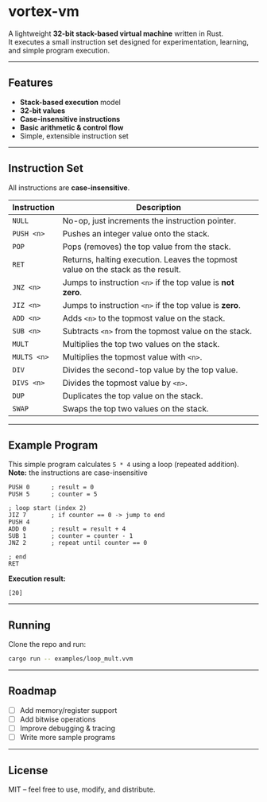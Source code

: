 # vortex-vm  

A lightweight **32-bit stack-based virtual machine** written in Rust.  
It executes a small instruction set designed for experimentation, learning, and simple program execution.  

---

## Features  
- **Stack-based execution** model  
- **32-bit values**  
- **Case-insensitive instructions**  
- **Basic arithmetic & control flow**  
- Simple, extensible instruction set  

---

## Instruction Set  

All instructions are **case-insensitive**.  

| Instruction | Description |
|-------------|-------------|
| `NULL`      | No-op, just increments the instruction pointer. |
| `PUSH <n>`  | Pushes an integer value onto the stack. |
| `POP`       | Pops (removes) the top value from the stack. |
| `RET`       | Returns, halting execution. Leaves the topmost value on the stack as the result. |
| `JNZ <n>`   | Jumps to instruction `<n>` if the top value is **not zero**. |
| `JIZ <n>`   | Jumps to instruction `<n>` if the top value is **zero**. |
| `ADD <n>`   | Adds `<n>` to the topmost value on the stack. |
| `SUB <n>`   | Subtracts `<n>` from the topmost value on the stack. |
| `MULT`      | Multiplies the top two values on the stack. |
| `MULTS <n>` | Multiplies the topmost value with `<n>`. |
| `DIV`       | Divides the second-top value by the top value. |
| `DIVS <n>`  | Divides the topmost value by `<n>`. |
| `DUP`       | Duplicates the top value on the stack. |
| `SWAP`      | Swaps the top two values on the stack. |

---

## Example Program  

This simple program calculates `5 * 4` using a loop (repeated addition). 
**Note:** the instructions are case-insensitive

```text
PUSH 0      ; result = 0
PUSH 5      ; counter = 5

; loop start (index 2)
JIZ 7       ; if counter == 0 -> jump to end
PUSH 4
ADD 0       ; result = result + 4
SUB 1       ; counter = counter - 1
JNZ 2       ; repeat until counter == 0

; end
RET
```

**Execution result:**  
```
[20]
```

---

## Running  

Clone the repo and run:  

```bash
cargo run -- examples/loop_mult.vvm
```

---

## Roadmap  
- [ ] Add memory/register support  
- [ ] Add bitwise operations  
- [ ] Improve debugging & tracing  
- [ ] Write more sample programs  

---

## License  

MIT – feel free to use, modify, and distribute.  
